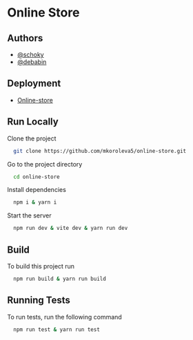 # Online Store

## Authors

- [@schoky](https://github.com/schoky)
- [@debabin](https://github.com/debabin)

## Deployment  

- [Online-store](https://mkoroleva5-online-store.netlify.app/)

## Run Locally

Clone the project

```bash
  git clone https://github.com/mkoroleva5/online-store.git
```

Go to the project directory

```bash
  cd online-store
```

Install dependencies

```bash
  npm i & yarn i
```

Start the server

```bash
  npm run dev & vite dev & yarn run dev
```

## Build

To build this project run

```bash
  npm run build & yarn run build
```

## Running Tests

To run tests, run the following command

```bash
  npm run test & yarn run test
```